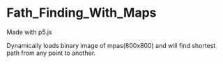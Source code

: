 # Fath_Finding_With_Maps
Made with p5.js

Dynamically loads binary image of mpas(800x800) and will find shortest path from any point to another.
